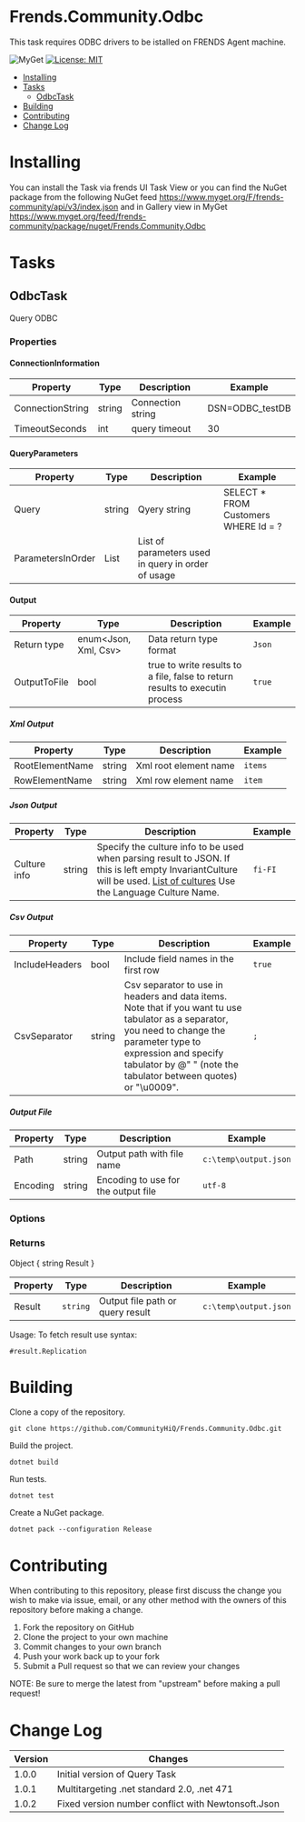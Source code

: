 # Frends.Community.Odbc

This task requires ODBC drivers to be istalled on FRENDS Agent machine. 

![MyGet](https://img.shields.io/myget/frends-community/v/Frends.Community.Odbc) [![License: MIT](https://img.shields.io/badge/License-MIT-yellow.svg)](https://opensource.org/licenses/MIT) 

- [Installing](#installing)
- [Tasks](#tasks)
     - [OdbcTask](#OdbcTask)
- [Building](#building)
- [Contributing](#contributing)
- [Change Log](#change-log)

# Installing

You can install the Task via frends UI Task View or you can find the NuGet package from the following NuGet feed
https://www.myget.org/F/frends-community/api/v3/index.json and in Gallery view in MyGet https://www.myget.org/feed/frends-community/package/nuget/Frends.Community.Odbc

# Tasks

## OdbcTask

Query ODBC

### Properties

#### ConnectionInformation

| Property        | Type                          | Description                  | Example                  |
|-----------------|-------------------------------|------------------------------|--------------------------|
| ConnectionString            | string			  | Connection string			 | DSN=ODBC_testDB       |
| TimeoutSeconds			  | int               | query timeout				 | 30 |

#### QueryParameters

| Property                | Type           | Description                                    | Example                  |
|-------------------------|----------------|------------------------------------------------|--------------------------|
| Query					  | string         | Qyery string			 | SELECT * FROM Customers WHERE Id = ? |
| ParametersInOrder		  | List<QueryParameter>      | List of parameters used in query in order of usage			 |  |

#### Output
| Property    | Type       | Description     | Example |
| ------------| -----------| --------------- | ------- |
| Return type | enum<Json, Xml, Csv> | Data return type format | `Json` |
| OutputToFile | bool | true to write results to a file, false to return results to executin process | `true` |

##### Xml Output
| Property    | Type       | Description     | Example |
| ------------| -----------| --------------- | ------- |
| RootElementName | string | Xml root element name | `items` |
| RowElementName |string | Xml row element name | `item` |

##### Json Output
| Property    | Type       | Description     | Example |
| ------------| -----------| --------------- | ------- |
| Culture info | string | Specify the culture info to be used when parsing result to JSON. If this is left empty InvariantCulture will be used. [List of cultures](https://msdn.microsoft.com/en-us/library/ee825488(v=cs.20).aspx) Use the Language Culture Name. | `fi-FI` |

##### Csv Output
| Property    | Type       | Description     | Example |
| ------------| -----------| --------------- | ------- |
| IncludeHeaders | bool | Include field names in the first row | `true` |
| CsvSeparator | string | Csv separator to use in headers and data items. Note that if you want tu use tabulator as a separator, you need to change the parameter type to expression and specify tabulator by @"	" (note the tabulator between quotes) or "\u0009".  | `;` |

##### Output File
| Property    | Type       | Description     | Example |
| ------------| -----------| --------------- | ------- |
| Path | string | Output path with file name | `c:\temp\output.json` |
| Encoding | string | Encoding to use for the output file | `utf-8` |

### Options


### Returns

Object { string Result }

| Property | Type | Description | Example |
| -------- | -------- | -------- | -------- |
| Result | `string` | Output file path or query result | `c:\temp\output.json` |

Usage:
To fetch result use syntax:

`#result.Replication`

# Building

Clone a copy of the repository.

`git clone https://github.com/CommunityHiQ/Frends.Community.Odbc.git`

Build the project.

`dotnet build`

Run tests.

`dotnet test`

Create a NuGet package.

`dotnet pack --configuration Release`

# Contributing
When contributing to this repository, please first discuss the change you wish to make via issue, email, or any other method with the owners of this repository before making a change.

1. Fork the repository on GitHub
2. Clone the project to your own machine
3. Commit changes to your own branch
4. Push your work back up to your fork
5. Submit a Pull request so that we can review your changes

NOTE: Be sure to merge the latest from "upstream" before making a pull request!

# Change Log

| Version | Changes |
| ----- | ----- |
| 1.0.0 | Initial version of Query Task |
| 1.0.1 | Multitargeting .net standard 2.0, .net 471 |
| 1.0.2 | Fixed version number conflict with Newtonsoft.Json  |

